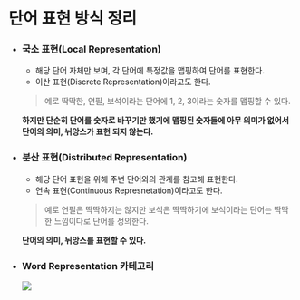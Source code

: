 # 단어 표현 방식 정리

* ### 국소 표현(Local Representation) 
    * 해당 단어 자체만 보며, 각 단어에 특정값을 맵핑하여 단어를 표현한다.
    * 이산 표현(Discrete Representation)이라고도 한다.

    > 예로 딱딱한, 연필, 보석이라는 단어에 1, 2, 3이라는 숫자를 맵핑할 수 있다.

    __하지만 단순히 단어를 숫자로 바꾸기만 했기에 맵핑된 숫자들에 아무 의미가 없어서 단어의 의미, 뉘앙스가 표현 되지 않는다.__ 

* ### 분산 표현(Distributed Representation) 
    * 해당 단어 표현을 위해 주변 단어와의 관계를 참고해 표현한다.
    * 연속 표현(Continuous Represnetation)이라고도 한다.
    
    > 예로 연필은 딱딱하지는 않지만 보석은 딱딱하기에 보석이라는 단어는 딱딱한 느낌이다로 단어를 정의한다.

    __단어의 의미, 뉘앙스를 표현할 수 있다.__

* ### Word Representation 카테고리
    <img src='https://img1.daumcdn.net/thumb/R1280x0/?scode=mtistory2&fname=https%3A%2F%2Fblog.kakaocdn.net%2Fdn%2FcbdEOR%2FbtqCoSeoMqR%2FGz15kGaPfBEPZSOQA9jOl0%2Fimg.png' >
